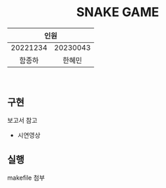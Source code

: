 <h1 align='center'> SNAKE GAME </h1>

<div align='center'>

<table>
    <thead>
        <tr>
            <th colspan="6"> 인원 </th>
        </tr>
    </thead>
    <tbody>
        <tr>
          <tr>
            <td align='center'>20221234</td>
            <td align='center'>20230043</td>
          </tr>
          <tr>
            <td align='center'>함종하</td>
            <td align='center'>한혜민</td>
          </tr>
        </tr>
    </tbody>
</table>
</div>

&nbsp;  

## 구현
보고서 참고 

- 시연영상


## 실행
makefile 첨부
